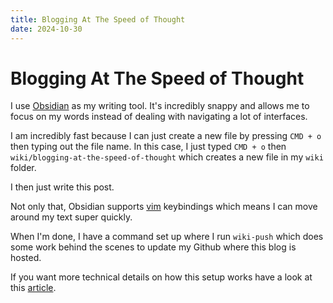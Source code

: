 ```yaml
---
title: Blogging At The Speed of Thought
date: 2024-10-30
---
```

# Blogging At The Speed of Thought 

I use [Obsidian](https://obsidian.md) as my writing tool. It's incredibly snappy and allows me to focus on my words instead of dealing with navigating a lot of interfaces.

I am incredibly fast because I can just create a new file by pressing `CMD + o` then typing out the file name. In this case, I just typed `CMD + o` then `wiki/blogging-at-the-speed-of-thought` which creates a new file in my `wiki` folder.

I then just write this post.

Not only that, Obsidian supports [vim](https://no.wikipedia.org/wiki/Vim) keybindings which means I can move around my text super quickly. 

When I'm done, I have a command set up where I run `wiki-push` which does some work behind the scenes to update my Github where this blog is hosted. 

If you want more technical details on how this setup works have a look at this [article](/editing-a-static-site-with-obsidian).

